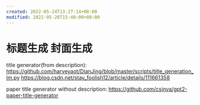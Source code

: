 ```yaml
---
created: 2022-05-24T13:27:14+08:00
modified: 2022-05-28T15:40:00+08:00
---
```


# 标题生成 封面生成

title generator(from description):
https://github.com/harveyaot/DianJing/blob/master/scripts/title_generation_lm.py
https://blog.csdn.net/stay_foolish12/article/details/111661358

paper title generator without description:
https://github.com/csinva/gpt2-paper-title-generator

